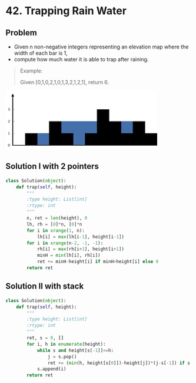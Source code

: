 # 42. Trapping Rain Water

## Problem
- Given n non-negative integers representing an elevation map where the width of each bar is 1,
- compute how much water it is able to trap after raining.

> Example:
> 
> Given [0,1,0,2,1,0,1,3,2,1,2,1], return 6.

![pic](pic.png)

## Solution I with 2 pointers
```python
class Solution(object):
    def trap(self, height):
        """
        :type height: List[int]
        :rtype: int
        """
        n, ret = len(height), 0
        lh, rh = [0]*n, [0]*n
        for i in xrange(1, n):
            lh[i] = max(lh[i-1], height[i-1])
        for i in xrange(n-2, -1, -1):
            rh[i] = max(rh[i+1], height[i+1])
            minH = min(lh[i], rh[i])
            ret += minH-height[i] if minH>height[i] else 0
        return ret
```

## Solution II with stack
```python
class Solution(object):
    def trap(self, height):
        """
        :type height: List[int]
        :rtype: int
        """
        ret, s = 0, []
        for i, h in enumerate(height):
            while s and height[s[-1]]<=h:
                j = s.pop()
                ret += (min(h, height[s[0]])-height[j])*(j-s[-1]) if s else 0
            s.append(i)
        return ret
```
